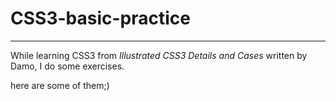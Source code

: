 # CSS3-basic-practice

---
While learning CSS3 from *Illustrated CSS3 Details and Cases* written by Damo, I do some exercises.

here are some of them;)
